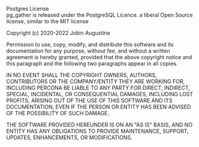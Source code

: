 Postgres License  
pg_gather is released under the PostgreSQL Licence. a liberal Open Source license, similar to the MIT license

Copyright (c) 2020-2022 Jobin Augustine

Permission to use, copy, modify, and distribute this software and its documentation for any purpose, 
without fee, and without a written agreement is hereby granted, provided that the above copyright notice 
and this paragraph and the following two paragraphs appear in all copies. 

IN NO EVENT SHALL THE COPYRIGHT OWNERS, AUTHORS, CONTRIBUTORS OR THE COMPANY/ENTITY THEY ARE WORKING FOR, INCLUDING PERCONA BE LIABLE 
TO ANY PARTY FOR DIRECT, INDIRECT, SPECIAL, INCIDENTAL, OR CONSEQUENTIAL DAMAGES, INCLUDING LOST PROFITS, ARISING 
OUT OF THE USE OF THIS SOFTWARE AND ITS DOCUMENTATION, EVEN IF THE PERSON OR ENTITY HAS BEEN ADVISED OF THE POSSIBILITY OF SUCH DAMAGE. 

THE SOFTWARE PROVIDED HEREUNDER IS ON AN "AS IS" BASIS, AND NO ENTITY HAS ANY OBLIGATIONS TO PROVIDE MAINTENANCE, SUPPORT, UPDATES, 
ENHANCEMENTS, OR MODIFICATIONS. 
